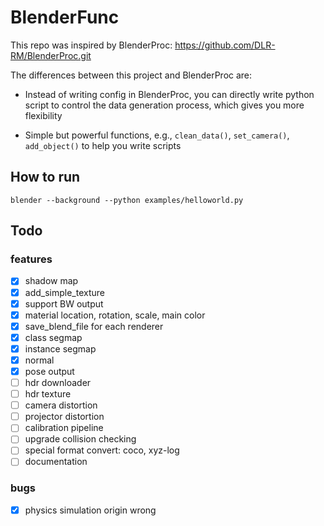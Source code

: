 # BlenderFunc

This repo was inspired by BlenderProc: https://github.com/DLR-RM/BlenderProc.git

The differences between this project and BlenderProc are:

- Instead of writing config in BlenderProc, you can directly write python script to control the data generation process, 
  which gives you more flexibility

- Simple but powerful functions, e.g., `clean_data()`, `set_camera()`, `add_object()` to help you write scripts

## How to run

```shell
blender --background --python examples/helloworld.py
```

## Todo

### features
- [x] shadow map
- [x] add_simple_texture
- [x] support BW output
- [x] material location, rotation, scale, main color
- [x] save_blend_file for each renderer
- [x] class segmap
- [x] instance segmap
- [x] normal
- [x] pose output
- [ ] hdr downloader
- [ ] hdr texture
- [ ] camera distortion
- [ ] projector distortion
- [ ] calibration pipeline
- [ ] upgrade collision checking
- [ ] special format convert: coco, xyz-log
- [ ] documentation

### bugs
- [x] physics simulation origin wrong